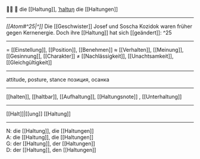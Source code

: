 🧍‍♀️ 🔴 die [[Haltung]], [ˈhaltʊŋ](https://youglish.com/pronounce/Haltung/german)
die [[Haltungen]]

---
*[[Atom#^25|^]]* Die [[Geschwister]] Josef und Soscha Kozidok waren früher gegen Kernenergie. Doch ihre [[Haltung]] hat sich [[geändert]]: ^25

---
= [[Einstellung]], [[Position]], [[Benehmen]]
≈ [[Verhalten]], [[Meinung]], [[Gesinnung]], [[Charakter]]
≠ [[Nachlässigkeit]], [[Unachtsamkeit]], [[Gleichgültigkeit]]

---
attitude, posture, stance
позиция, осанка

---
[[halten]], [[haltbar]], [[Aufhaltung]], [[Haltungsnote]]
, [[Unterhaltung]]

---
[[Halt]]|[[ung]]
[[Haltung]]


---
N: die [[Haltung]], die [[Haltungen]]  
A: die [[Haltung]], die [[Haltungen]]  
G: der [[Haltung]], der [[Haltungen]]  
D: der [[Haltung]], den [[Haltungen]]
